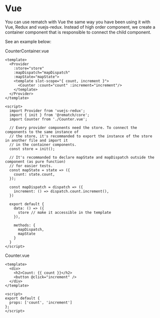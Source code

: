 # Vue

You can use rematch with Vue the same way you have been using it with Vue, Redux and vuejs-redux.
Instead of high order component, we create a container component that is responsible to connect the child component.

See an example below:

CounterContainer.vue
```vue
<template>
  <Provider
    :store="store" 
    :mapDispatch="mapDispatch" 
    :mapState="mapState">
    <template slot-scope="{ count, increment }">
      <Counter :count="count" :increment="increment"/>
    </template>
  </Provider>
</template>

<script>
  import Provider from 'vuejs-redux';
  import { init } from '@rematch/core';
  import Counter from './Counter.vue';

  // Every provider components need the store. To connect the components to the same instance of
  // the store, it's recommanded to export the instance of the store in another file and import it
  // in the container components.
  const store = init();

  // It's recommanded to declare mapState and mapDispatch outside the component (as pure function)
  // for easier tests.
  const mapState = state => ({
    count: state.count,
  });

  const mapDispatch = dispatch => ({
    increment: () => dispatch.count.increment(),
  })

  export default {
    data: () => ({
      store // make it accessible in the template
    }),

    methods: {
      mapDispatch,
      mapState
    }
  }
</script>
```

Counter.vue
```vue
<template>
  <div>
    <h2>Count: {{ count }}</h2>
    <button @click="increment" />
  </div>
</template>

<script>
export default {
  props: ['count', 'increment']
};
</script>
```
